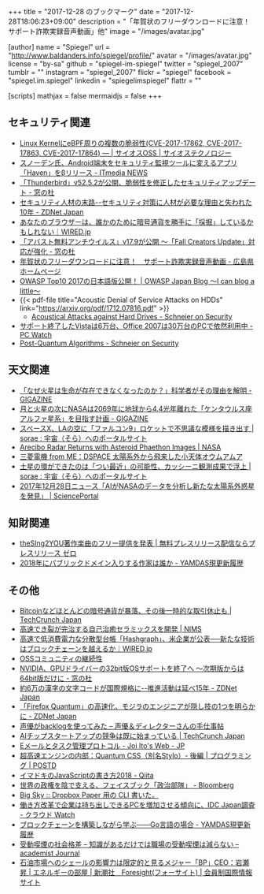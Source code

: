 +++
title = "2017-12-28 のブックマーク"
date =  "2017-12-28T18:06:23+09:00"
description = "「年賀状のフリーダウンロードに注意！ サポート詐欺実録音声動画」他"
image = "/images/avatar.jpg"

[author]
name      = "Spiegel"
url       = "http://www.baldanders.info/spiegel/profile/"
avatar    = "/images/avatar.jpg"
license   = "by-sa"
github    = "spiegel-im-spiegel"
twitter   = "spiegel_2007"
tumblr    = ""
instagram = "spiegel_2007"
flickr    = "spiegel"
facebook  = "spiegel.im.spiegel"
linkedin  = "spiegelimspiegel"
flattr    = ""

[scripts]
  mathjax = false
  mermaidjs = false
+++

## セキュリティ関連

- [Linux KernelにeBPF周りの複数の脆弱性(CVE-2017-17862, CVE-2017-17863, CVE-2017-17864) — | サイオスOSS | サイオステクノロジー](https://oss.sios.com/security/kernel-security-vulnerability-20171224)
- [スノーデン氏、Android端末をセキュリティ監視ツールに変えるアプリ「Haven」をβリリース - ITmedia NEWS](http://www.itmedia.co.jp/news/articles/1712/25/news052.html)
- [「Thunderbird」v52.5.2が公開、脆弱性を修正したセキュリティアップデート - 窓の杜](https://forest.watch.impress.co.jp/docs/news/1098650.html)
- [セキュリティ人材の末路--セキュリティ対策に人材が必要な理由と失われた10年 - ZDNet Japan](https://japan.zdnet.com/article/35112228/)
- [あなたのブラウザーは、誰かのために暗号通貨を勝手に「採掘」しているかもしれない｜WIRED.jp](https://wired.jp/2017/12/25/cryptojacking/)
- [「アバスト無料アンチウイルス」v17.9が公開 ～「Fall Creators Update」対応が強化 - 窓の杜](https://forest.watch.impress.co.jp/docs/news/1098972.html)
- [年賀状のフリーダウンロードに注意！　サポート詐欺実録音声動画 - 広島県ホームページ](http://www.pref.hiroshima.lg.jp/site/police3/supportsagi.html)
- [OWASP Top10 2017の日本語版公開！ | OWASP Japan Blog 〜I can blog a little〜](http://blog.owaspjapan.org/post/168945268107/owasp-top10-2017-japanese)
- {{< pdf-file title="Acoustic Denial of Service Attacks on HDDs" link="https://arxiv.org/pdf/1712.07816.pdf" >}}
	- [Acoustical Attacks against Hard Drives - Schneier on Security](https://www.schneier.com/blog/archives/2017/12/acoustical_atta.html)
- [サポート終了したVistaは6万台、Office 2007は30万台のPCで依然利用中  - PC Watch](https://pc.watch.impress.co.jp/docs/news/1099028.html)
- [Post-Quantum Algorithms - Schneier on Security](https://www.schneier.com/blog/archives/2017/12/post-quantum_al.html)

## 天文関連

- [「なぜ火星は生命が存在できなくなったのか？」科学者がその理由を解明 - GIGAZINE](https://gigazine.net/news/20171221-why-no-life-mars/)
- [月と火星の次にNASAは2069年に地球から4.4光年離れた「ケンタウルス座アルファ星系」を目指す計画 - GIGAZINE](https://gigazine.net/news/20171221-nasa-plan-alpha-centauri/)
- [スペースX、LAの空に「ファルコン9」ロケットで不思議な模様を描き出す | sorae : 宇宙（そら）へのポータルサイト](http://sorae.info/030201/2017_12_25_xla.html)
- [Arecibo Radar Returns with Asteroid Phaethon Images  | NASA](https://www.nasa.gov/feature/jpl/arecibo-radar-returns-with-asteroid-phaethon-images/)
- [三菱電機 from ME：DSPACE 太陽系外から飛来した小天体オウムアムア](http://www.mitsubishielectric.co.jp/me/dspace/column_w/cw126.html)
- [土星の環ができたのは「つい最近」の可能性、カッシーニ観測成果で浮上 | sorae : 宇宙（そら）へのポータルサイト](http://sorae.info/030201/2017_12_28_cassini.html)
- [2017年12月28日ニュース「AIがNASAのデータを分析し新たな太陽系外惑星を発見」 | SciencePortal](http://scienceportal.jst.go.jp/news/newsflash_review/newsflash/2017/12/20171228_02.html)

## 知財関連

- [theSIng2YOU著作楽曲のフリー提供を発表  |  無料プレスリリース配信ならプレスリリース ゼロ](http://pressrelease-zero.jp/archives/122178)
- [2018年にパブリックドメイン入りする作家は誰か - YAMDAS現更新履歴](http://d.hatena.ne.jp/yomoyomo/20171228/publicdomain)

## その他

- [Bitcoinなどほとんどの暗号通貨が暴落、その後一時的な取引休止も  |  TechCrunch Japan](http://jp.techcrunch.com/2017/12/23/2017-12-22-bitcoin-crypto-crashed-hard/)
- [高速でき裂が完治する自己治癒セラミックスを開発  | NIMS](http://www.nims.go.jp/news/press/2017/12/201712210.html)
- [高速で低消費電力な分散型台帳「Hashgraph」、米企業が公表──新たな技術はブロックチェーンを越えるか｜WIRED.jp](https://wired.jp/2017/12/19/blockchain-and-hashgraph/)
- [OSSコミュニティの継続性](https://www.allbsd.org/~hrs/blog/2017-01-03-community.html)
- [NVIDIA、GPUドライバーの32bit版OSサポートを終了へ ～次期版からは64bit版だけに - 窓の杜](https://forest.watch.impress.co.jp/docs/news/1098673.html)
- [約6万の漢字の文字コードが国際規格に--推進活動は延べ15年 - ZDNet Japan](https://japan.zdnet.com/article/35112446/)
- [「Firefox Quantum」の高速化、モジラのエンジニアが隠し技の1つを明らかに - ZDNet Japan](https://japan.zdnet.com/article/35112435/)
- [声優がbacklogを使ってみた – 声優＆ディレクターさんの手仕事帖](http://reco.ciao.jp/cn2/2017/12/3760/)
- [AIチップスタートアップの競争は既に始まっている | TechCrunch Japan](http://jp.techcrunch.com/2017/12/25/2017-12-24-the-ai-chip-startup-explosion-is-already-here/)
- [Eメールとタスク管理プロトコル - Joi Ito's Web - JP](https://joi.ito.com/jp/archives/2017/12/22/005655.html)
- [超高速エンジンの内部：Quantum CSS（別名Stylo）- 後編 | プログラミング | POSTD](http://postd.cc/inside-a-super-fast-css-engine-quantum-css-aka-stylo-2/)
- [イマドキのJavaScriptの書き方2018 - Qiita](https://qiita.com/shibukawa/items/19ab5c381bbb2e09d0d9)
- [世界の政権を陰で支える、フェイスブック「政治部隊」 - Bloomberg](https://www.bloomberg.co.jp/news/articles/2017-12-25/P1I2AY6K50Y001)
- [Big Sky :: Dropbox Paper 用の CLI 書いた。](https://mattn.kaoriya.net/software/lang/go/20171227114921.htm)
- [働き方改革で企業は持ち出しできるPCを増加させる傾向に、IDC Japan調査 - クラウド Watch](https://cloud.watch.impress.co.jp/docs/news/1099152.html)
- [ブロックチェーンを構築しながら学ぶ――Go言語の場合 - YAMDAS現更新履歴](http://d.hatena.ne.jp/yomoyomo/20171228/blockchainingo)
- [受動喫煙の社会格差 – 知識があるだけでは職場の受動喫煙は減らない – academist Journal](https://academist-cf.com/journal/?p=6666)
- [石油市場へのシェールの影響力は限定的と見るメジャー「BP」CEO：岩瀬昇 | エネルギーの部屋 | 新潮社　Foresight(フォーサイト) | 会員制国際情報サイト](http://www.fsight.jp/articles/-/43152)
